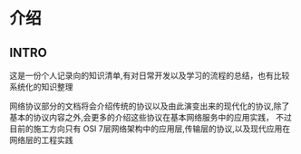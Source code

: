 # 介绍

## INTRO

这是一份个人记录向的知识清单,有对日常开发以及学习的流程的总结，也有比较系统化的知识整理

网络协议部分的文档将会介绍传统的协议以及由此演变出来的现代化的协议,除了基本的协议内容之外,会更多的介绍这些协议在基本网络服务中的应用实践，
不过目前的施工方向只有 OSI 7层网络架构中的应用层,传输层的协议,以及现代应用在网络层的工程实践
